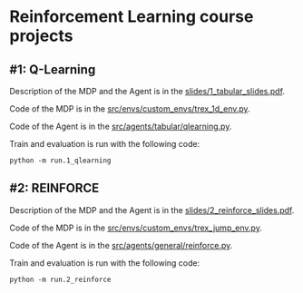 # Reinforcement Learning course projects


## \#1: Q-Learning

Description of the MDP and the Agent is in the [slides/1\_tabular_slides.pdf](slides/1_qlearning_slides.pdf).

Code of the MDP is in the [src/envs/custom_envs/trex\_1d\_env.py](src/envs/custom_envs/trex_1d_env.py).


Code of the Agent is in the [src/agents/tabular/qlearning.py](src/agents/tabular/qlearning.py).

Train and evaluation is run with the following code:

```shell
python -m run.1_qlearning
```

## \#2: REINFORCE

Description of the MDP and the Agent is in the [slides/2\_reinforce_slides.pdf](slides/2_reinforce_slides.pdf).

Code of the MDP is in the [src/envs/custom_envs/trex\_jump\_env.py](src/envs/custom_envs/trex_jump_env.py).


Code of the Agent is in the [src/agents/general/reinforce.py](src/agents/general/reinforce.py).

Train and evaluation is run with the following code:

```shell
python -m run.2_reinforce
```